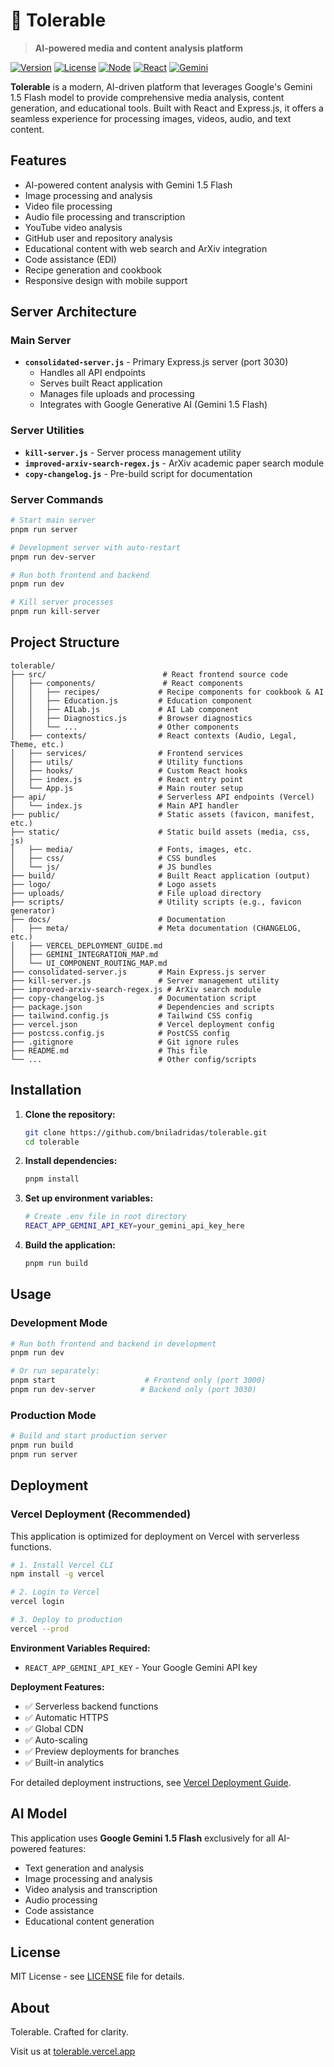 # 🎯 Tolerable

> **AI-powered media and content analysis platform**

[![Version](https://img.shields.io/badge/version-1.2.0-blue.svg)](https://github.com/bniladridas/tolerable)
[![License](https://img.shields.io/badge/license-MIT-green.svg)](LICENSE)
[![Node](https://img.shields.io/badge/node-%3E%3D16.0.0-brightgreen.svg)](https://nodejs.org/)
[![React](https://img.shields.io/badge/react-18.x-61dafb.svg)](https://reactjs.org/)
[![Gemini](https://img.shields.io/badge/AI-Gemini%201.5%20Flash-orange.svg)](https://ai.google.dev/)

**Tolerable** is a modern, AI-driven platform that leverages Google's Gemini 1.5 Flash model to provide comprehensive media analysis, content generation, and educational tools. Built with React and Express.js, it offers a seamless experience for processing images, videos, audio, and text content.

## Features

- AI-powered content analysis with Gemini 1.5 Flash
- Image processing and analysis
- Video file processing
- Audio file processing and transcription
- YouTube video analysis
- GitHub user and repository analysis
- Educational content with web search and ArXiv integration
- Code assistance (EDI)
- Recipe generation and cookbook
- Responsive design with mobile support

## Server Architecture

### Main Server
- **`consolidated-server.js`** - Primary Express.js server (port 3030)
  - Handles all API endpoints
  - Serves built React application
  - Manages file uploads and processing
  - Integrates with Google Generative AI (Gemini 1.5 Flash)

### Server Utilities
- **`kill-server.js`** - Server process management utility
- **`improved-arxiv-search-regex.js`** - ArXiv academic paper search module
- **`copy-changelog.js`** - Pre-build script for documentation

### Server Commands
```bash
# Start main server
pnpm run server

# Development server with auto-restart
pnpm run dev-server

# Run both frontend and backend
pnpm run dev

# Kill server processes
pnpm run kill-server
```

## Project Structure

```
tolerable/
├── src/                          # React frontend source code
│   ├── components/               # React components
│   │   ├── recipes/             # Recipe components for cookbook & AI
│   │   ├── Education.js         # Education component
│   │   ├── AILab.js             # AI Lab component
│   │   ├── Diagnostics.js       # Browser diagnostics
│   │   └── ...                  # Other components
│   ├── contexts/                # React contexts (Audio, Legal, Theme, etc.)
│   ├── services/                # Frontend services
│   ├── utils/                   # Utility functions
│   ├── hooks/                   # Custom React hooks
│   ├── index.js                 # React entry point
│   └── App.js                   # Main router setup
├── api/                         # Serverless API endpoints (Vercel)
│   └── index.js                 # Main API handler
├── public/                      # Static assets (favicon, manifest, etc.)
├── static/                      # Static build assets (media, css, js)
│   ├── media/                   # Fonts, images, etc.
│   ├── css/                     # CSS bundles
│   └── js/                      # JS bundles
├── build/                       # Built React application (output)
├── logo/                        # Logo assets
├── uploads/                     # File upload directory
├── scripts/                     # Utility scripts (e.g., favicon generator)
├── docs/                        # Documentation
│   ├── meta/                    # Meta documentation (CHANGELOG, etc.)
│   ├── VERCEL_DEPLOYMENT_GUIDE.md
│   ├── GEMINI_INTEGRATION_MAP.md
│   └── UI_COMPONENT_ROUTING_MAP.md
├── consolidated-server.js       # Main Express.js server
├── kill-server.js               # Server management utility
├── improved-arxiv-search-regex.js # ArXiv search module
├── copy-changelog.js            # Documentation script
├── package.json                 # Dependencies and scripts
├── tailwind.config.js           # Tailwind CSS config
├── vercel.json                  # Vercel deployment config
├── postcss.config.js            # PostCSS config
├── .gitignore                   # Git ignore rules
├── README.md                    # This file
└── ...                          # Other config/scripts
```

## Installation

1. **Clone the repository:**
   ```bash
   git clone https://github.com/bniladridas/tolerable.git
   cd tolerable
   ```

2. **Install dependencies:**
   ```bash
   pnpm install
   ```

3. **Set up environment variables:**
   ```bash
   # Create .env file in root directory
   REACT_APP_GEMINI_API_KEY=your_gemini_api_key_here
   ```

4. **Build the application:**
   ```bash
   pnpm run build
   ```

## Usage

### Development Mode
```bash
# Run both frontend and backend in development
pnpm run dev

# Or run separately:
pnpm start                    # Frontend only (port 3000)
pnpm run dev-server          # Backend only (port 3030)
```

### Production Mode
```bash
# Build and start production server
pnpm run build
pnpm run server
```

## Deployment

### Vercel Deployment (Recommended)
This application is optimized for deployment on Vercel with serverless functions.

```bash
# 1. Install Vercel CLI
npm install -g vercel

# 2. Login to Vercel
vercel login

# 3. Deploy to production
vercel --prod
```

**Environment Variables Required:**
- `REACT_APP_GEMINI_API_KEY` - Your Google Gemini API key

**Deployment Features:**
- ✅ Serverless backend functions
- ✅ Automatic HTTPS
- ✅ Global CDN
- ✅ Auto-scaling
- ✅ Preview deployments for branches
- ✅ Built-in analytics

For detailed deployment instructions, see [Vercel Deployment Guide](https://tolerable.vercel.app/docs/VERCEL_DEPLOYMENT_GUIDE.md).

## AI Model

This application uses **Google Gemini 1.5 Flash** exclusively for all AI-powered features:
- Text generation and analysis
- Image processing and analysis
- Video analysis and transcription
- Audio processing
- Code assistance
- Educational content generation

## License

MIT License - see [LICENSE](LICENSE) file for details.

## About

Tolerable. Crafted for clarity.

Visit us at [tolerable.vercel.app](https://tolerable.vercel.app/) 